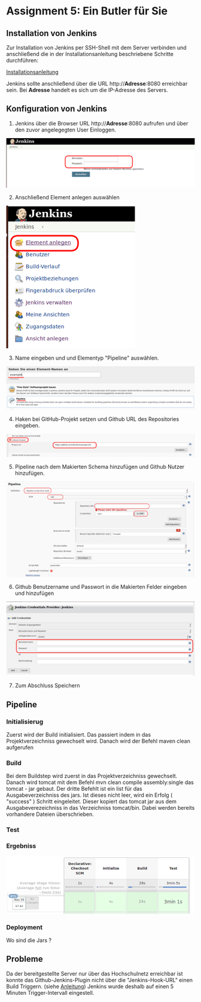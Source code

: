 #  Assignment 5: Ein Butler für Sie
## Installation von Jenkins
Zur Installation von Jenkins per SSH-Shell mit dem Server verbinden und anschließend die in der Installationsanleitung beschriebene Schritte durchführen:

[Installationsanleitung](https://www.digitalocean.com/community/tutorials/how-to-install-jenkins-on-ubuntu-16-04#step-4-%E2%80%94-setting-up-jenkins)

Jenkins sollte anschließend über die URL http://**Adresse**:8080 erreichbar sein. Bei **Adresse** handelt es sich um die IP-Adresse des Servers.

## Konfiguration von Jenkins
1. Jenkins über die Browser URL http://**Adresse**:8080 aufrufen und über den zuvor angelegegten User Einloggen.
<img src="Bilder/jenkins/1_login.png">

2. Anschließend Element anlegen auswählen

<img src="Bilder/jenkins/2_anlegen.png">


3. Name eingeben und und Elementyp "Pipeline" auswählen.
<img src="Bilder/jenkins/4_typ.png">

4. Haken bei GitHub-Projekt setzen und Github URL des Repositories eingeben.
<img src="Bilder/jenkins/github.png">

5. Pipeline nach dem Makierten Schema hinzufügen und Github Nutzer hinzufügen.
<img src="Bilder/jenkins/5_pipelineconfig.png">

6. Github Benutzername und Passwort in die Makierten Felder eingeben und hinzufügen 
<img src="Bilder/jenkins/3_credentials.png">

7. Zum Abschluss Speichern 

## Pipeline

### Initialisierug
Zuerst wird der Build initialisiert. Das passiert indem in das Projektverzeichniss gewechselt wird.
Danach wird der Befehl maven clean aufgerufen

### Build
Bei dem Buildstep wird zuerst in das Projektverzeichniss gewechselt. Danach wird tomcat mit dem Befehl 
mvn clean compile assembly:single 
das tomcat - jar gebaut. Der dritte Befehlt ist ein list für das Ausgabeverzeichniss des jars.
Ist dieses nicht leer, wird ein Erfolg ( "success" ) Schritt eingeleitet. Dieser kopiert das tomcat jar aus dem Ausgabeverezeichniss in das Verzeichniss tomcat/bin. Dabei werden bereits vorhandere Dateien überschrieben.

### Test


### Ergebniss

<img src="Bilder/jenkins/6_pipeline.png">

### Deployment 
Wo sind die Jars ?

## Probleme 
Da der bereitgestellte Server nur über das Hochschulnetz erreichbar ist konnte das Github-Jenkins-Plugin nicht über die "Jenkins-Hook-URL" einen Build Triggern.    (siehe [Anleitung](https://medium.com/@marc_best/trigger-a-jenkins-build-from-a-github-push-b922468ef1ae)) Jenkins wurde deshalb auf einen 5 Minuten Trigger-Intervall eingestell.
